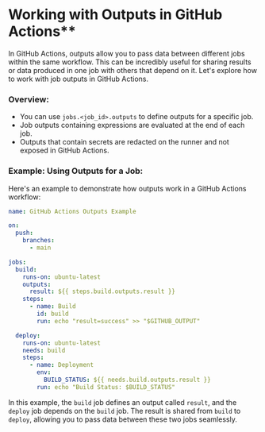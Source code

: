 # Working with Outputs in GitHub Actions**

In GitHub Actions, outputs allow you to pass data between different jobs within the same workflow. This can be incredibly useful for sharing results or data produced in one job with others that depend on it. Let's explore how to work with job outputs in GitHub Actions.

### **Overview:**

- You can use `jobs.<job_id>.outputs` to define outputs for a specific job.
- Job outputs containing expressions are evaluated at the end of each job.
- Outputs that contain secrets are redacted on the runner and not exposed in GitHub Actions.

### **Example: Using Outputs for a Job:**

Here's an example to demonstrate how outputs work in a GitHub Actions workflow:

```yaml
name: GitHub Actions Outputs Example

on:
  push:
    branches:
      - main

jobs:
  build:
    runs-on: ubuntu-latest
    outputs:
      result: ${{ steps.build.outputs.result }}
    steps:
      - name: Build
        id: build
        run: echo "result=success" >> "$GITHUB_OUTPUT"

  deploy:
    runs-on: ubuntu-latest
    needs: build
    steps:
      - name: Deployment
        env:
          BUILD_STATUS: ${{ needs.build.outputs.result }}
        run: echo "Build Status: $BUILD_STATUS"
```

In this example, the `build` job defines an output called `result`, and the `deploy` job depends on the `build` job. The result is shared from `build` to `deploy`, allowing you to pass data between these two jobs seamlessly.

